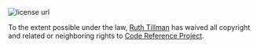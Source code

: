 ![license url](http://i.creativecommons.org/p/zero/1.0/88x31.png)

To the extent possible under the law, [Ruth Tillman](http://ruthtillman.com/) has waived all copyright and related or neighboring rights to [Code Reference Project](http://code.ruthtillman.com).